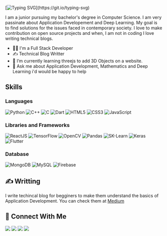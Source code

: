 [![Typing SVG](https://readme-typing-svg.herokuapp.com?font=Fira+Code&pause=1000&vCenter=true&width=435&lines=%F0%9F%91%8B+I'm+Aditya;%F0%9F%91%A8%E2%80%8D%F0%9F%92%BB+A+Full+Stack+Developer...;%F0%9F%9B%A9%EF%B8%8F+Love+to+explore+new+places...)](https://git.io/typing-svg)

I am a junior pursuing my bachelor's degree in Computer Science. I am very passinate about Application Developement and Deep Learning. My goal is to find solutions for the issues faced in contemporary society. I love to make contribution on open source projects and when, I am not in coding I love writing technical blogs.  

- 👨‍💻 I'm a Full Stack Developer
- ✍ Technical Blog Writter
- 🌱 I’m currently learning threejs to add 3D Objects on a website. 
- 💬 Ask me about Application Development, Mathematics and Deep Learning i'd would be happy to help

## Skills

### Languages
<p float="left">
<img alt="Python" src="https://img.shields.io/badge/Python-FFD43B?style=for-the-badge&logo=python&logoColor=darkgreen" />
<img alt="C++" src="https://img.shields.io/badge/C%2B%2B-00599C?style=for-the-badge&logo=c%2B%2B&logoColor=white" />
<img alt="C" src="https://img.shields.io/badge/C-00599C?style=for-the-badge&logo=c&logoColor=white" />
<img alt="Dart" src="https://img.shields.io/badge/dart-%230175C2.svg?style=for-the-badge&logo=dart&logoColor=white" />	
<img alt = "HTML5" src = "https://img.shields.io/badge/html5-%23E34F26.svg?style=for-the-badge&logo=html5&logoColor=white" />
<img alt = "CSS3" src = "https://img.shields.io/badge/css3-%231572B6.svg?style=for-the-badge&logo=css3&logoColor=white" />
<img alt = "JavaScript" src = "https://img.shields.io/badge/javascript-%23323330.svg?style=for-the-badge&logo=javascript&logoColor=%23F7DF1E" />
</p>

### Libraries and Frameworks
<p float="left">
<img alt="ReactJS" src="https://img.shields.io/badge/react-%2320232a.svg?style=for-the-badge&logo=react&logoColor=%2361DAFB" />
<img alt="TensorFlow" src="https://img.shields.io/badge/TensorFlow-FF6F00?style=for-the-badge&logo=tensorflow&logoColor=white" />
<img alt="OpenCV" src="https://img.shields.io/badge/OpenCV-27338e?style=for-the-badge&logo=OpenCV&logoColor=white" />
<img alt="Pandas" src="https://img.shields.io/badge/Pandas-2C2D72?style=for-the-badge&logo=pandas&logoColor=white" />
<img alt="SK-Learn" src = "https://img.shields.io/badge/scikit_learn-F7931E?style=for-the-badge&logo=scikit-learn&logoColor=white" />
<img alt = "Keras" src = "https://img.shields.io/badge/Keras-%23D00000.svg?style=for-the-badge&logo=Keras&logoColor=white" />
<img alt="Flutter" src = "https://img.shields.io/badge/Flutter-02569B?style=for-the-badge&logo=flutter&logoColor=white" />

### Database
<p float="left">
	<img alt = "MongoDB" src = "https://img.shields.io/badge/MongoDB-%234ea94b.svg?style=for-the-badge&logo=mongodb&logoColor=white" />
	<img alt = "MySQL" src = "https://img.shields.io/badge/mysql-%2300f.svg?style=for-the-badge&logo=mysql&logoColor=white" />
	<img alt="Firebase" src = "https://img.shields.io/badge/Firebase-039BE5?style=for-the-badge&logo=Firebase&logoColor=white" />
</p>


  
## ✍ Writting 
I write techincal blog for begginers to make them understand the basics of Application Development. You can check them at <a href= "https://medium.com/@adityakuagrawal" > Medium </a>


## 🤝 Connect With Me<br>
<p align="left">
<a href=https://www.linkedin.com/in/aditya-agrawal-a078091b8/><img src="https://img.shields.io/badge/LinkedIn-0077B5?style=for-the-badge&logo=linkedin&logoColor=white"></a> 
<a href="mailto:adityakuagrawal@gmail.com"><img src="https://img.shields.io/badge/Gmail-D14836?style=for-the-badge&logo=gmail&logoColor=white"></a>
<a href="https://twitter.com/Adityakuagrawal"><img src="https://img.shields.io/badge/Twitter-1DA1F2?style=for-the-badge&logo=twitter&logoColor=white"></a>
<a href = "https://medium.com/@adityakuagrawal"> <img src="https://img.shields.io/badge/Medium-12100E?style=for-the-badge&logo=medium&logoColor=white" /></a>
<p align="left">
